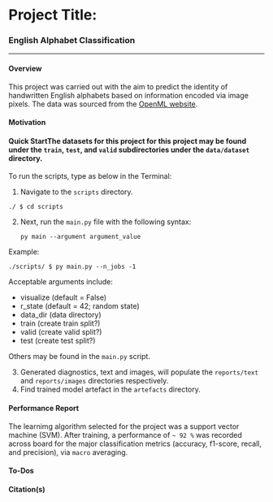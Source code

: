 # Project Title:
### English Alphabet Classification
___
#### Overview
This project was carried out with the aim to predict the identity of handwritten English alphabets based on information encoded via image pixels. The data was sourced from the [OpenML website](www.openml.org).


#### Motivation


#### Quick StartThe datasets for this project for this project may be found under the `train`, `test`, and `valid` subdirectories under the `data/dataset` directory.

To run the scripts, type as below in the Terminal:

1. Navigate to the `scripts` directory.
```
./ $ cd scripts
```
2. Next, run the `main.py` file with the following syntax:

    `py main --argument argument_value`

Example:

```
./scripts/ $ py main.py --n_jobs -1
```
Acceptable arguments include:
- visualize (default = False)
- r_state (default = 42; random state)
- data_dir (data directory)
- train (create train split?)
- valid (create valid split?)
- test (create test split?)

Others may be found in the `main.py` script.

3. Generated diagnostics, text and images, will populate the `reports/text` and `reports/images` directories respectively.
4. Find trained model artefact in the `artefacts` directory.


#### Performance Report
The learnimg algorithm selected for the project was a support vector machine (SVM). After training, a performance of `~ 92 %` was recorded across board for the major classification metrics (accuracy, f1-score, recall, and precision), via `macro` averaging.



#### To-Dos

#### Citation(s)

